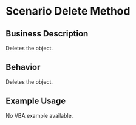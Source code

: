 # Scenario Delete Method

## Business Description
Deletes the object.

## Behavior
Deletes the object.

## Example Usage
No VBA example available.